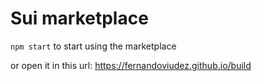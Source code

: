 # Sui marketplace

`npm start` to start using the marketplace

or open it in this url: https://fernandoviudez.github.io/build
